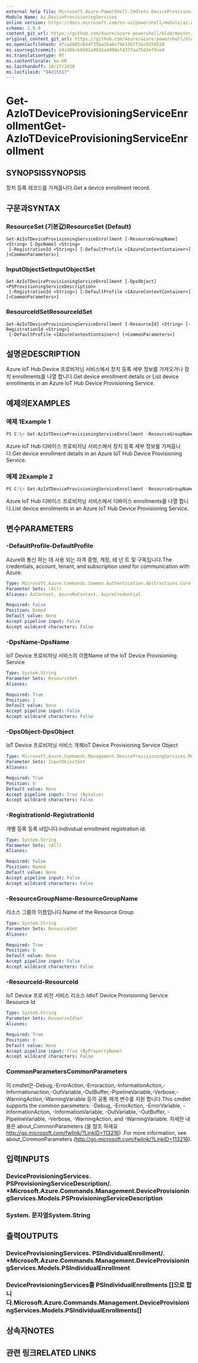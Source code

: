 ```yaml
---
external help file: Microsoft.Azure.PowerShell.Cmdlets.DeviceProvisioningServices.dll-Help.xml
Module Name: Az.DeviceProvisioningServices
online version: https://docs.microsoft.com/en-us/powershell/module/az.deviceprovisioningservices/get-aziotdeviceprovisioningserviceenrollment
schema: 2.0.0
content_git_url: https://github.com/Azure/azure-powershell/blob/master/src/DeviceProvisioningServices/DeviceProvisioningServices/help/Get-AzIoTDeviceProvisioningServiceEnrollment.md
original_content_git_url: https://github.com/Azure/azure-powershell/blob/master/src/DeviceProvisioningServices/DeviceProvisioningServices/help/Get-AzIoTDeviceProvisioningServiceEnrollment.md
ms.openlocfilehash: dfca2885c644f35ba26a0cf9e15bff16c6156528
ms.sourcegitcommit: b4a38bcb0501a9016a4998efd377aa75d3ef9ce8
ms.translationtype: MT
ms.contentlocale: ko-KR
ms.lasthandoff: 10/27/2020
ms.locfileid: "94215517"
---
```

# <span data-ttu-id="6de13-101">Get-AzIoTDeviceProvisioningServiceEnrollment</span><span class="sxs-lookup"><span data-stu-id="6de13-101">Get-AzIoTDeviceProvisioningServiceEnrollment</span></span>

## <span data-ttu-id="6de13-102">SYNOPSIS</span><span class="sxs-lookup"><span data-stu-id="6de13-102">SYNOPSIS</span></span>
<span data-ttu-id="6de13-103">장치 등록 레코드를 가져옵니다.</span><span class="sxs-lookup"><span data-stu-id="6de13-103">Get a device enrollment record.</span></span>

## <span data-ttu-id="6de13-104">구문과</span><span class="sxs-lookup"><span data-stu-id="6de13-104">SYNTAX</span></span>

### <span data-ttu-id="6de13-105">ResourceSet (기본값)</span><span class="sxs-lookup"><span data-stu-id="6de13-105">ResourceSet (Default)</span></span>
```
Get-AzIoTDeviceProvisioningServiceEnrollment [-ResourceGroupName] <String> [-DpsName] <String>
 [-RegistrationId <String>] [-DefaultProfile <IAzureContextContainer>] [<CommonParameters>]
```

### <span data-ttu-id="6de13-106">InputObjectSet</span><span class="sxs-lookup"><span data-stu-id="6de13-106">InputObjectSet</span></span>
```
Get-AzIoTDeviceProvisioningServiceEnrollment [-DpsObject] <PSProvisioningServiceDescription>
 [-RegistrationId <String>] [-DefaultProfile <IAzureContextContainer>] [<CommonParameters>]
```

### <span data-ttu-id="6de13-107">ResourceIdSet</span><span class="sxs-lookup"><span data-stu-id="6de13-107">ResourceIdSet</span></span>
```
Get-AzIoTDeviceProvisioningServiceEnrollment [-ResourceId] <String> [-RegistrationId <String>]
 [-DefaultProfile <IAzureContextContainer>] [<CommonParameters>]
```

## <span data-ttu-id="6de13-108">설명은</span><span class="sxs-lookup"><span data-stu-id="6de13-108">DESCRIPTION</span></span>
<span data-ttu-id="6de13-109">Azure IoT Hub Device 프로비저닝 서비스에서 장치 등록 세부 정보를 가져오거나 장치 enrollments를 나열 합니다.</span><span class="sxs-lookup"><span data-stu-id="6de13-109">Get device enrollment details or List device enrollments in an Azure IoT Hub Device Provisioning Service.</span></span>

## <span data-ttu-id="6de13-110">예제의</span><span class="sxs-lookup"><span data-stu-id="6de13-110">EXAMPLES</span></span>

### <span data-ttu-id="6de13-111">예제 1</span><span class="sxs-lookup"><span data-stu-id="6de13-111">Example 1</span></span>
```powershell
PS C:\> Get-AzIoTDeviceProvisioningServiceEnrollment -ResourceGroupName "myresourcegroup" -DpsName "mydps" -RegistrationId "enroll1"
```

<span data-ttu-id="6de13-112">Azure IoT Hub 디바이스 프로비저닝 서비스에서 장치 등록 세부 정보를 가져옵니다.</span><span class="sxs-lookup"><span data-stu-id="6de13-112">Get device enrollment details in an Azure IoT Hub Device Provisioning Service.</span></span>

### <span data-ttu-id="6de13-113">예제 2</span><span class="sxs-lookup"><span data-stu-id="6de13-113">Example 2</span></span>
```powershell
PS C:\> Get-AzIoTDeviceProvisioningServiceEnrollment -ResourceGroupName "myresourcegroup" -DpsName "mydps"
```

<span data-ttu-id="6de13-114">Azure IoT Hub 디바이스 프로비저닝 서비스에서 디바이스 enrollments를 나열 합니다.</span><span class="sxs-lookup"><span data-stu-id="6de13-114">List device enrollments in an Azure IoT Hub Device Provisioning Service.</span></span>

## <span data-ttu-id="6de13-115">변수</span><span class="sxs-lookup"><span data-stu-id="6de13-115">PARAMETERS</span></span>

### <span data-ttu-id="6de13-116">-DefaultProfile</span><span class="sxs-lookup"><span data-stu-id="6de13-116">-DefaultProfile</span></span>
<span data-ttu-id="6de13-117">Azure와 통신 하는 데 사용 되는 자격 증명, 계정, 테 넌 트 및 구독입니다.</span><span class="sxs-lookup"><span data-stu-id="6de13-117">The credentials, account, tenant, and subscription used for communication with Azure.</span></span>

```yaml
Type: Microsoft.Azure.Commands.Common.Authentication.Abstractions.Core.IAzureContextContainer
Parameter Sets: (All)
Aliases: AzContext, AzureRmContext, AzureCredential

Required: False
Position: Named
Default value: None
Accept pipeline input: False
Accept wildcard characters: False
```

### <span data-ttu-id="6de13-118">-DpsName</span><span class="sxs-lookup"><span data-stu-id="6de13-118">-DpsName</span></span>
<span data-ttu-id="6de13-119">IoT Device 프로비저닝 서비스의 이름</span><span class="sxs-lookup"><span data-stu-id="6de13-119">Name of the IoT Device Provisioning Service</span></span>

```yaml
Type: System.String
Parameter Sets: ResourceSet
Aliases:

Required: True
Position: 1
Default value: None
Accept pipeline input: False
Accept wildcard characters: False
```

### <span data-ttu-id="6de13-120">-DpsObject</span><span class="sxs-lookup"><span data-stu-id="6de13-120">-DpsObject</span></span>
<span data-ttu-id="6de13-121">IoT Device 프로비저닝 서비스 개체</span><span class="sxs-lookup"><span data-stu-id="6de13-121">IoT Device Provisioning Service Object</span></span>

```yaml
Type: Microsoft.Azure.Commands.Management.DeviceProvisioningServices.Models.PSProvisioningServiceDescription
Parameter Sets: InputObjectSet
Aliases:

Required: True
Position: 0
Default value: None
Accept pipeline input: True (ByValue)
Accept wildcard characters: False
```

### <span data-ttu-id="6de13-122">-RegistrationId</span><span class="sxs-lookup"><span data-stu-id="6de13-122">-RegistrationId</span></span>
<span data-ttu-id="6de13-123">개별 등록 등록 id입니다.</span><span class="sxs-lookup"><span data-stu-id="6de13-123">Individual enrollment registration id.</span></span>

```yaml
Type: System.String
Parameter Sets: (All)
Aliases:

Required: False
Position: Named
Default value: None
Accept pipeline input: False
Accept wildcard characters: False
```

### <span data-ttu-id="6de13-124">-ResourceGroupName</span><span class="sxs-lookup"><span data-stu-id="6de13-124">-ResourceGroupName</span></span>
<span data-ttu-id="6de13-125">리소스 그룹의 이름입니다.</span><span class="sxs-lookup"><span data-stu-id="6de13-125">Name of the Resource Group</span></span>

```yaml
Type: System.String
Parameter Sets: ResourceSet
Aliases:

Required: True
Position: 0
Default value: None
Accept pipeline input: False
Accept wildcard characters: False
```

### <span data-ttu-id="6de13-126">-ResourceId</span><span class="sxs-lookup"><span data-stu-id="6de13-126">-ResourceId</span></span>
<span data-ttu-id="6de13-127">IoT Device 프로 비전 서비스 리소스 Id</span><span class="sxs-lookup"><span data-stu-id="6de13-127">IoT Device Provisioning Service Resource Id</span></span>

```yaml
Type: System.String
Parameter Sets: ResourceIdSet
Aliases:

Required: True
Position: 0
Default value: None
Accept pipeline input: True (ByPropertyName)
Accept wildcard characters: False
```

### <span data-ttu-id="6de13-128">CommonParameters</span><span class="sxs-lookup"><span data-stu-id="6de13-128">CommonParameters</span></span>
<span data-ttu-id="6de13-129">이 cmdlet은-Debug,-ErrorAction,-Erroraction,-InformationAction,-Informationaction,-OutVariable,-OutBuffer,-PipelineVariable,-Verbose,-WarningAction,-WarningVariable 등의 공통 매개 변수를 지원 합니다.</span><span class="sxs-lookup"><span data-stu-id="6de13-129">This cmdlet supports the common parameters: -Debug, -ErrorAction, -ErrorVariable, -InformationAction, -InformationVariable, -OutVariable, -OutBuffer, -PipelineVariable, -Verbose, -WarningAction, and -WarningVariable.</span></span> <span data-ttu-id="6de13-130">자세한 내용은 about_CommonParameters (을 참조 하세요 http://go.microsoft.com/fwlink/?LinkID=113216) .</span><span class="sxs-lookup"><span data-stu-id="6de13-130">For more information, see about_CommonParameters (http://go.microsoft.com/fwlink/?LinkID=113216).</span></span>

## <span data-ttu-id="6de13-131">입력</span><span class="sxs-lookup"><span data-stu-id="6de13-131">INPUTS</span></span>

### <span data-ttu-id="6de13-132">DeviceProvisioningServices. PSProvisioningServiceDescription/. \*</span><span class="sxs-lookup"><span data-stu-id="6de13-132">Microsoft.Azure.Commands.Management.DeviceProvisioningServices.Models.PSProvisioningServiceDescription</span></span>

### <span data-ttu-id="6de13-133">System. 문자열</span><span class="sxs-lookup"><span data-stu-id="6de13-133">System.String</span></span>

## <span data-ttu-id="6de13-134">출력</span><span class="sxs-lookup"><span data-stu-id="6de13-134">OUTPUTS</span></span>

### <span data-ttu-id="6de13-135">DeviceProvisioningServices. PSIndividualEnrollment/. \*</span><span class="sxs-lookup"><span data-stu-id="6de13-135">Microsoft.Azure.Commands.Management.DeviceProvisioningServices.Models.PSIndividualEnrollment</span></span>

### <span data-ttu-id="6de13-136">DeviceProvisioningServices를 PSIndividualEnrollments []으로 합니다.</span><span class="sxs-lookup"><span data-stu-id="6de13-136">Microsoft.Azure.Commands.Management.DeviceProvisioningServices.Models.PSIndividualEnrollments[]</span></span>

## <span data-ttu-id="6de13-137">상속자</span><span class="sxs-lookup"><span data-stu-id="6de13-137">NOTES</span></span>

## <span data-ttu-id="6de13-138">관련 링크</span><span class="sxs-lookup"><span data-stu-id="6de13-138">RELATED LINKS</span></span>
